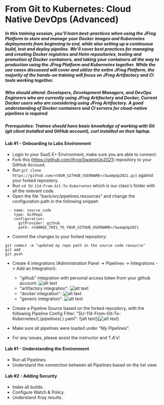 # From Git to Kubernetes: Cloud Native DevOps (Advanced)

##### In this training session, you’ll learn best-practices when using the JFrog Platform to store and manage your Docker images and Kubernetes deployments from beginning to end, while also setting up a continuous build, test and deploy pipeline. We’ll cover best practices for managing and creating Docker registries and Helm repositories, testing and promotion of Docker containers, and taking your containers all the way to production using the JFrog Platform and Kubernetes together. While the use cases discussed will cover and utilize the entire JFrog Platform, the majority of the hands-on training will focus on JFrog Artifactory and CI tools working together.
##### <b>Who should attend:</b> Developers, Development Managers, and DevOps Engineers who are currently using JFrog Artifactory and Docker, Current Docker users who are considering using JFrog Artifactory. A good understanding of Docker containers and CI servers for cloud-native pipelines is required. 

##### Prerequisites: Trainee should have basic knowledge of working with Git (git client installed and GitHub account), curl installed on their laptop.

#### Lab #1 - Onboarding to Labs Environment

- Login to your SaaS E+ Environment, make sure you are able to connect.
- Fork this (https://github.com/jfrog/SwampUp2021) repository to your GitHub Account.
- Run ```git clone https://github.com/<YOUR_GITHUB_USERNAME>/SwampUp2021.git``` against your forked repository.
- Run ```cd SU-114-From-Git-To-Kubernetes``` which is our class's folder with all the relevant code.
- Open the file "back/src/pipelines.resources" and change the configuration.path in the following snippet:
```
  - name: source_code
    type: GitRepo
    configuration:
      gitProvider: github
      path: <CHANGE_THIS_TO_YOUR_GITHUB_USERNAME>/SwampUp2021
```
- Commit the changes to your forked repository:
 ```
git commit -m "updated my repo path in the source code resource"
git add .
git push
```
- Create 4 integrations (Administration Panel -> Pipelines -> Integrations -> Add an Integration):
    - "github" integration with personal access token from your github account:
    ![alt text](https://i.ibb.co/qkGd65z/Screen-Shot-2021-05-01-at-13-55-15.png)
    - "artifactory integration":
    ![alt text](https://i.ibb.co/5nDV957/Screen-Shot-2021-05-01-at-13-54-51.png)
    - "docker integration":
    ![alt text](https://i.ibb.co/TqdyPSC/Screen-Shot-2021-05-01-at-13-55-05.png)
    - "generic integration":
    ![alt text](https://i.ibb.co/CzmrF3n/Screen-Shot-2021-05-01-at-13-55-26.png)
- Create a Pipeline Source based on the forked repository, with the following Pipeline Config Filter: "SU-114-From-Git-To-Kubernetes/(.*)pipelines(.*).yaml":
![alt text](![alt text](https://i.ibb.co/BrMcgw7/Screen-Shot-2021-05-01-at-13-55-40.png))

- Make sure all pipelines were loaded under "My Pipelines".

* For any issues, please assist the instructor and T.A's!

#### Lab #1 - Understanding the Environment

- Run all Pipelines.
- Understand the connection between all Pipelines based on the list view.

#### Lab #2 - Adding Security

- Index all builds.
- Configure Watch & Policy.
- Understand Xray results.
